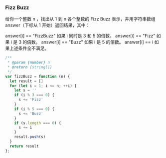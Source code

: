 ### Fizz Buzz

给你一个整数 n ，找出从 1 到 n 各个整数的 Fizz Buzz 表示，并用字符串数组 answer（下标从 1 开始）返回结果，其中：

answer[i] == "FizzBuzz" 如果 i 同时是 3 和 5 的倍数。
answer[i] == "Fizz" 如果 i 是 3 的倍数。
answer[i] == "Buzz" 如果 i 是 5 的倍数。
answer[i] == i 如果上述条件全不满足。

````javascript
/**
 * @param {number} n
 * @return {string[]}
 */
var fizzBuzz = function (n) {
  let result = []
  for (let i = 1; i <= n; ++i) {
    let s = ''
    if (i % 3 === 0) {
      s += 'Fizz'
    }
    if (i % 5 === 0) {
      s += 'Buzz'
    }
    if (s.length === 0) {
      s += i
    }
    result.push(s)
  }
  return result
};
````

